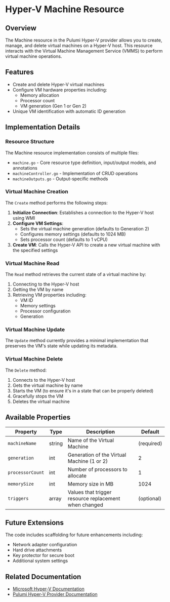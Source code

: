 # Hyper-V Machine Resource

## Overview

The Machine resource in the Pulumi Hyper-V provider allows you to create, manage, and delete virtual machines on a Hyper-V host. This resource interacts with the Virtual Machine Management Service (VMMS) to perform virtual machine operations.

## Features

- Create and delete Hyper-V virtual machines
- Configure VM hardware properties including:
  - Memory allocation
  - Processor count
  - VM generation (Gen 1 or Gen 2)
- Unique VM identification with automatic ID generation

## Implementation Details

### Resource Structure

The Machine resource implementation consists of multiple files:
- `machine.go` - Core resource type definition, input/output models, and annotations
- `machineController.go` - Implementation of CRUD operations
- `machineOutputs.go` - Output-specific methods

### Virtual Machine Creation

The `Create` method performs the following steps:

1. **Initialize Connection**: Establishes a connection to the Hyper-V host using WMI
2. **Configure VM Settings**:
   - Sets the virtual machine generation (defaults to Generation 2)
   - Configures memory settings (defaults to 1024 MB)
   - Sets processor count (defaults to 1 vCPU)
3. **Create VM**: Calls the Hyper-V API to create a new virtual machine with the specified settings

### Virtual Machine Read

The `Read` method retrieves the current state of a virtual machine by:
1. Connecting to the Hyper-V host
2. Getting the VM by name
3. Retrieving VM properties including:
   - VM ID
   - Memory settings
   - Processor configuration  
   - Generation

### Virtual Machine Update

The `Update` method currently provides a minimal implementation that preserves the VM's state while updating its metadata.

### Virtual Machine Delete

The `Delete` method:
1. Connects to the Hyper-V host
2. Gets the virtual machine by name
3. Starts the VM (to ensure it's in a state that can be properly deleted)
4. Gracefully stops the VM
5. Deletes the virtual machine

## Available Properties

| Property | Type | Description | Default |
|----------|------|-------------|---------|
| `machineName` | string | Name of the Virtual Machine | (required) |
| `generation` | int | Generation of the Virtual Machine (1 or 2) | 2 |
| `processorCount` | int | Number of processors to allocate | 1 |
| `memorySize` | int | Memory size in MB | 1024 |
| `triggers` | array | Values that trigger resource replacement when changed | (optional) |

## Future Extensions

The code includes scaffolding for future enhancements including:
- Network adapter configuration
- Hard drive attachments
- Key protector for secure boot
- Additional system settings

## Related Documentation

- [Microsoft Hyper-V Documentation](https://docs.microsoft.com/en-us/windows-server/virtualization/hyper-v/hyper-v-on-windows-server)
- [Pulumi Hyper-V Provider Documentation](https://www.pulumi.com/registry/packages/hyperv/)
